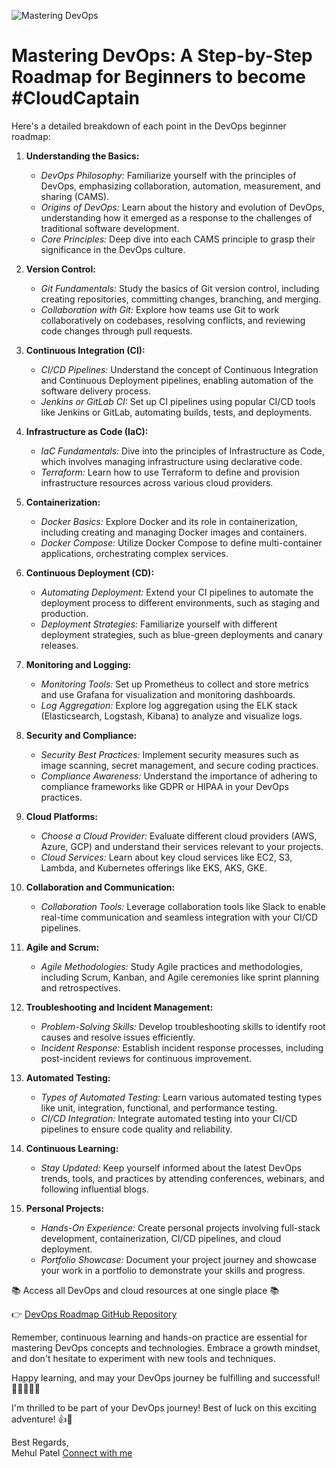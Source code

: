 ![Mastering DevOps](https://github.com/nomadicmehul/DevOps-Roadmap-2023/assets/11514627/d5578c45-3654-4d8f-8267-f1651be56b77)

# Mastering DevOps: A Step-by-Step Roadmap for Beginners to become #CloudCaptain

Here's a detailed breakdown of each point in the DevOps beginner roadmap:

1. **Understanding the Basics:**
   - *DevOps Philosophy:* Familiarize yourself with the principles of DevOps, emphasizing collaboration, automation, measurement, and sharing (CAMS).
   - *Origins of DevOps:* Learn about the history and evolution of DevOps, understanding how it emerged as a response to the challenges of traditional software development.
   - *Core Principles:* Deep dive into each CAMS principle to grasp their significance in the DevOps culture.

2. **Version Control:**
   - *Git Fundamentals:* Study the basics of Git version control, including creating repositories, committing changes, branching, and merging.
   - *Collaboration with Git:* Explore how teams use Git to work collaboratively on codebases, resolving conflicts, and reviewing code changes through pull requests.

3. **Continuous Integration (CI):**
   - *CI/CD Pipelines:* Understand the concept of Continuous Integration and Continuous Deployment pipelines, enabling automation of the software delivery process.
   - *Jenkins or GitLab CI:* Set up CI pipelines using popular CI/CD tools like Jenkins or GitLab, automating builds, tests, and deployments.

4. **Infrastructure as Code (IaC):**
   - *IaC Fundamentals:* Dive into the principles of Infrastructure as Code, which involves managing infrastructure using declarative code.
   - *Terraform:* Learn how to use Terraform to define and provision infrastructure resources across various cloud providers.

5. **Containerization:**
   - *Docker Basics:* Explore Docker and its role in containerization, including creating and managing Docker images and containers.
   - *Docker Compose:* Utilize Docker Compose to define multi-container applications, orchestrating complex services.

6. **Continuous Deployment (CD):**
   - *Automating Deployment:* Extend your CI pipelines to automate the deployment process to different environments, such as staging and production.
   - *Deployment Strategies:* Familiarize yourself with different deployment strategies, such as blue-green deployments and canary releases.

7. **Monitoring and Logging:**
   - *Monitoring Tools:* Set up Prometheus to collect and store metrics and use Grafana for visualization and monitoring dashboards.
   - *Log Aggregation:* Explore log aggregation using the ELK stack (Elasticsearch, Logstash, Kibana) to analyze and visualize logs.

8. **Security and Compliance:**
   - *Security Best Practices:* Implement security measures such as image scanning, secret management, and secure coding practices.
   - *Compliance Awareness:* Understand the importance of adhering to compliance frameworks like GDPR or HIPAA in your DevOps practices.

9. **Cloud Platforms:**
   - *Choose a Cloud Provider:* Evaluate different cloud providers (AWS, Azure, GCP) and understand their services relevant to your projects.
   - *Cloud Services:* Learn about key cloud services like EC2, S3, Lambda, and Kubernetes offerings like EKS, AKS, GKE.

10. **Collaboration and Communication:**
    - *Collaboration Tools:* Leverage collaboration tools like Slack to enable real-time communication and seamless integration with your CI/CD pipelines.

11. **Agile and Scrum:**
    - *Agile Methodologies:* Study Agile practices and methodologies, including Scrum, Kanban, and Agile ceremonies like sprint planning and retrospectives.

12. **Troubleshooting and Incident Management:**
    - *Problem-Solving Skills:* Develop troubleshooting skills to identify root causes and resolve issues efficiently.
    - *Incident Response:* Establish incident response processes, including post-incident reviews for continuous improvement.

13. **Automated Testing:**
    - *Types of Automated Testing:* Learn various automated testing types like unit, integration, functional, and performance testing.
    - *CI/CD Integration:* Integrate automated testing into your CI/CD pipelines to ensure code quality and reliability.

14. **Continuous Learning:**
    - *Stay Updated:* Keep yourself informed about the latest DevOps trends, tools, and practices by attending conferences, webinars, and following influential blogs.

15. **Personal Projects:**
    - *Hands-On Experience:* Create personal projects involving full-stack development, containerization, CI/CD pipelines, and cloud deployment.
    - *Portfolio Showcase:* Document your project journey and showcase your work in a portfolio to demonstrate your skills and progress.

📚 Access all DevOps and cloud resources at one single place 📚

👉 [DevOps Roadmap GitHub Repository](https://github.com/nomadicmehul/CloudCaptain)

Remember, continuous learning and hands-on practice are essential for mastering DevOps concepts and technologies. Embrace a growth mindset, and don't hesitate to experiment with new tools and techniques.

Happy learning, and may your DevOps journey be fulfilling and successful! 🚀👩‍💻👨‍💻

I'm thrilled to be part of your DevOps journey! Best of luck on this exciting adventure! 👍🚀 

Best Regards, <br>
Mehul Patel 
[Connect with me](https://bio.link/nomadicmehul)
